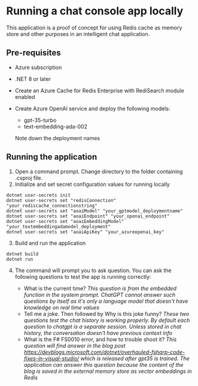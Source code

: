 # Running a chat console app locally
This application is a proof of concept for using Redis cache as memory store and other purposes in an intelligent chat application.
## Pre-requisites
* Azure subscription
* .NET 8 or later
* Create an Azure Cache for Redis Enterprise with RediSearch module enabled
* Create Azure OpenAI service and deploy the following models:

    * gpt-35-turbo
    * text-embedding-ada-002

    Note down the deployment names

## Running the application
1. Open a command prompt. Change directory to the folder containing .csproj file.
2. Initialize and set secret configuration values for running locally
```
dotnet user-secrets init
dotnet user-secrets set "redisConnection" "your_rediscache_connectionstring"
dotnet user-secrets set "aoaiModel" "your_gptmodel_deploymentname"
dotnet user-secrets set "aoaiEndpoint" "your_openai_endpoint"
dotnet user-secrets set "aoaiEmbeddingModel" "your_textembeddingadamodel_deployment"
dotnet user-secrets set "aoaiApiKey" "your_azureopenai_key"
```
3. Build and run the application
```
dotnet build
dotnet run
```
4. The command will prompt you to ask question. You can ask the following questions to test the app is running correctly:
    
    * What is the current time? *This question is from the embedded function in the system prompt. ChatGPT cannot answer such questions by itself as it's only a language model that doesn't have knowledge on real time values*
    * Tell me a joke. Then followed by Why is this joke funny? *These two questions test the chat history is working properly. By default each question to chatgpt is a separate session. Unless stored in chat history, the conversation doesn't have previous context info*
    * What is the F# FS0010 error, and how to trouble shoot it? *This question will find answer in the blog post https://devblogs.microsoft.com/dotnet/overhauled-fsharp-code-fixes-in-visual-studio/ which is released after gpt35 is trained. The application can answer this question because the content of the blog is saved in the external memory store as vector embeddings in Redis*